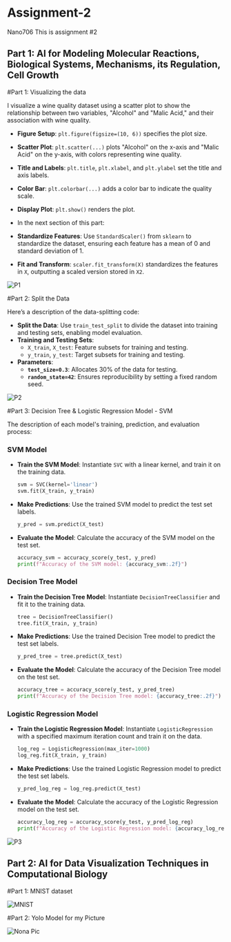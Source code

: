 # Assignment-2
Nano706
This is assignment #2

## Part 1: AI for Modeling Molecular Reactions, Biological Systems, Mechanisms, its Regulation, Cell Growth

#Part 1: Visualizing the data 

I visualize a wine quality dataset using a scatter plot to show the relationship between two variables, "Alcohol" and "Malic Acid," and their association with wine quality. 

- **Figure Setup**: `plt.figure(figsize=(10, 6))` specifies the plot size.
- **Scatter Plot**: `plt.scatter(...)` plots "Alcohol" on the x-axis and "Malic Acid" on the y-axis, with colors representing wine quality.
- **Title and Labels**: `plt.title`, `plt.xlabel`, and `plt.ylabel` set the title and axis labels.
- **Color Bar**: `plt.colorbar(...)` adds a color bar to indicate the quality scale.
- **Display Plot**: `plt.show()` renders the plot.
  
- In the next section of this part: 
- **Standardize Features**: Use `StandardScaler()` from `sklearn` to standardize the dataset, ensuring each feature has a mean of 0 and standard deviation of 1.
- **Fit and Transform**: `scaler.fit_transform(X)` standardizes the features in `X`, outputting a scaled version stored in `X2`.

![P1](https://github.com/user-attachments/assets/be3947d1-3e06-4cd7-be0d-b722a552a444)

#Part 2: Split the Data 

Here’s a description of the data-splitting code:

- **Split the Data**: Use `train_test_split` to divide the dataset into training and testing sets, enabling model evaluation.
- **Training and Testing Sets**: 
  - `X_train`, `X_test`: Feature subsets for training and testing.
  - `y_train`, `y_test`: Target subsets for training and testing.
- **Parameters**:
  - **`test_size=0.3`**: Allocates 30% of the data for testing.
  - **`random_state=42`**: Ensures reproducibility by setting a fixed random seed.
  
![P2](https://github.com/user-attachments/assets/0b96ac8d-6174-4a38-977e-e25c1353324d)


#Part 3: Decision Tree & Logistic Regression Model - SVM

The description of each model's training, prediction, and evaluation process:

### SVM Model
- **Train the SVM Model**: Instantiate `SVC` with a linear kernel, and train it on the training data.
  ```python
  svm = SVC(kernel='linear')
  svm.fit(X_train, y_train)
  ```
- **Make Predictions**: Use the trained SVM model to predict the test set labels.
  ```python
  y_pred = svm.predict(X_test)
  ```
- **Evaluate the Model**: Calculate the accuracy of the SVM model on the test set.
  ```python
  accuracy_svm = accuracy_score(y_test, y_pred)
  print(f"Accuracy of the SVM model: {accuracy_svm:.2f}")
  ```

### Decision Tree Model
- **Train the Decision Tree Model**: Instantiate `DecisionTreeClassifier` and fit it to the training data.
  ```python
  tree = DecisionTreeClassifier()
  tree.fit(X_train, y_train)
  ```
- **Make Predictions**: Use the trained Decision Tree model to predict the test set labels.
  ```python
  y_pred_tree = tree.predict(X_test)
  ```
- **Evaluate the Model**: Calculate the accuracy of the Decision Tree model on the test set.
  ```python
  accuracy_tree = accuracy_score(y_test, y_pred_tree)
  print(f"Accuracy of the Decision Tree model: {accuracy_tree:.2f}")
  ```

### Logistic Regression Model
- **Train the Logistic Regression Model**: Instantiate `LogisticRegression` with a specified maximum iteration count and train it on the data.
  ```python
  log_reg = LogisticRegression(max_iter=1000)
  log_reg.fit(X_train, y_train)
  ```
- **Make Predictions**: Use the trained Logistic Regression model to predict the test set labels.
  ```python
  y_pred_log_reg = log_reg.predict(X_test)
  ```
- **Evaluate the Model**: Calculate the accuracy of the Logistic Regression model on the test set.
  ```python
  accuracy_log_reg = accuracy_score(y_test, y_pred_log_reg)
  print(f"Accuracy of the Logistic Regression model: {accuracy_log_reg:.2f}")
  ```


![P3](https://github.com/user-attachments/assets/7ff23415-d450-4355-99c7-2eba543a4327)


## Part 2: AI for Data Visualization Techniques in Computational Biology

#Part 1: MNIST dataset 

![MNIST](https://github.com/user-attachments/assets/851add21-43c9-4528-8ef7-640566385f97)

#Part 2: Yolo Model for my Picture 

![Nona Pic](https://github.com/user-attachments/assets/699d4ecf-8648-4ba5-808a-879e759c5ab1)


